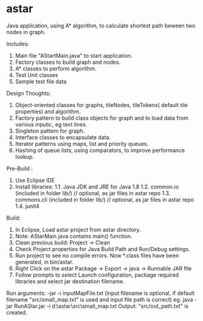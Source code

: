 # astar
Java application, using A* algorithm, to calculate shortest path beween two nodes in graph.

Includes:
1. Main file "AStartMain.java" to start application.
2. Factory classes to build graph and nodes.
3. A* classes to perform algorithm.
4. Test Unit classes 
5. Sample test file data


Design Thoughts:
1. Object-oriented classes for graphs, tileNodes, tileTokens( default tile properties) and algorithm. 
2. Factory pattern to build class objects for graph and to load data from various inputs:, eg text lines. 
3. Singleton pattern for graph. 
4. Interface classes to encapsulate data. 
5. Iterator patterns using maps, list and priority queues. 
6. Hashing of queue lists, using comparators, to improve performance lookup. 

Pre-Build :
1. Use Eclipse IDE 
2. Install libraries:
   1.1. Java JDK and JRE for Java 1.8 
   1.2. common.io (included in folder lib/)   // optional, as jar files in astar repo
   1.3. commons.cli (included in folder lib/) // optional, as jar files in astar repo
   1.4. junit4

Build:
1. In Eclipse, Load astar project from astar directory.
2. Note: AStarMain.java contains main() function.
3. Clean previous build:  Project -> Clean
4. Check Project properties for Java Build Path and Run/Debug settings.
5. Run project to see no compile errors. Now *.class files have been generated, in bin/astar.
6. Right Click on the astar Package -> Export -> java -> Runnable JAR file 
7. Follow prompts to select Launch configuration, package required libraries and select jar destination filename.

Run arguments: -jar -i inputMapFile.txt
 (input filename is optional, if default filename "src/small_map.txt" is used and input file path is correct) 
eg. java -jar RunAStar.jar -i d:\astar\src\small_map.txt 
Output:
  "src/out_path.txt" is created.
 